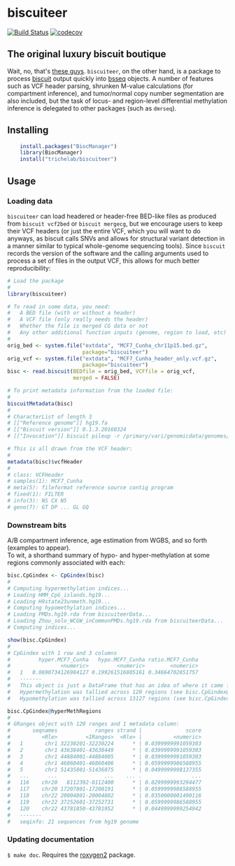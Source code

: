 # biscuiteer

[![Build Status](https://travis-ci.org/ttriche/biscuiteer.png?branch=master)](https://travis-ci.org/ttriche/biscuiteer)  [![codecov](https://codecov.io/gh/ttriche/biscuiteer/branch/master/graph/badge.svg)](https://codecov.io/gh/ttriche/biscuiteer)

## The original luxury biscuit boutique

Wait, no, that's [these guys](https://www.biscuiteers.com/). ```biscuiteer```, on the other hand, is a package to process [biscuit](https://github.com/zwdzwd/biscuit) output quickly into [bsseq](https://bioconductor.org/packages/bsseq) objects. A number of features such as VCF header parsing, shrunken M-value calculations (for compartment inference), and tumor/normal copy number segmentation are also included, but the task of locus- and region-level differential methylation inference is delegated to other packages (such as ```dmrseq```).

## Installing

```R
    install.packages("BiocManager")
    library(BiocManager)
    install("trichelab/biscuiteer")
```

## Usage

### Loading data 

```biscuiteer``` can load headered or header-free BED-like files as produced from ```biscuit vcf2bed``` or ```biscuit mergecg```, but we encourage users to keep their VCF headers (or just the entire VCF, which you will want to do anyways, as biscuit calls SNVs and allows for structural variant detection in a manner similar to typical whole-genome sequencing tools).  Since ```biscuit``` records the version of the software and the calling arguments used to process a set of files in the output VCF, this allows for much better reproducibility:

```R
# Load the package
#
library(biscuiteer)

# To read in some data, you need:
#   A BED file (with or without a header)
#   A VCF file (only really needs the header)
#   Whether the file is merged CG data or not
#   Any other additional function inputs (genome, region to load, etc)
#
orig_bed <- system.file("extdata", "MCF7_Cunha_chr11p15.bed.gz",
                        package="biscuiteer")
orig_vcf <- system.file("extdata", "MCF7_Cunha_header_only.vcf.gz",
                        package="biscuiteer")
bisc <- read.biscuit(BEDfile = orig_bed, VCFfile = orig_vcf,
                     merged = FALSE)

# To print metadata information from the loaded file:
#
biscuitMetadata(bisc)
#
# CharacterList of length 3
# [["Reference genome"]] hg19.fa
# [["Biscuit version"]] 0.1.3.20160324
# [["Invocation"]] biscuit pileup -r /primary/vari/genomicdata/genomes/hg19/hg1...

# This is all drawn from the VCF header:
#
metadata(bisc)$vcfHeader
#
# class: VCFHeader 
# samples(1): MCF7_Cunha
# meta(5): fileformat reference source contig program
# fixed(1): FILTER
# info(3): NS CX N5
# geno(7): GT DP ... GL GQ
```

### Downstream bits 

A/B compartment inference, age estimation from WGBS,  and so forth (examples to appear).    
To wit, a shorthand summary of hypo- and hyper-methylation at some regions commonly associated with each:

```R
bisc.CpGindex <- CpGindex(bisc)
#
# Computing hypermethylation indices...
# Loading HMM_CpG_islands.hg19...
# Loading H9state23unmeth.hg19...
# Computing hypomethylation indices...
# Loading PMDs.hg19.rda from biscuiteerData...
# Loading Zhou_solo_WCGW_inCommonPMDs.hg19.rda from biscuiteerData...
# Computing indices...

show(bisc.CpGindex)
#
# CpGindex with 1 row and 3 columns
#         hyper.MCF7_Cunha   hypo.MCF7_Cunha ratio.MCF7_Cunha
#                <numeric>         <numeric>        <numeric>
#   1   0.0690734126984127 0.199261516805161 0.34664702851757
#   -------
#   This object is just a DataFrame that has an idea of where it came from:
#   Hypermethylation was tallied across 120 regions (see bisc.CpGindex@hyperMethRegions). 
#   Hypomethylation was tallied across 13127 regions (see bisc.CpGindex@hypoMethRegions). 

bisc.CpGindex@hyperMethRegions
#
# GRanges object with 120 ranges and 1 metadata column:
#       seqnames            ranges strand |              score
#          <Rle>         <IRanges>  <Rle> |          <numeric>
#   1       chr1 32230201-32230224      * | 0.0399999991059303
#   2       chr1 43638401-43638449      * | 0.0399999991059303
#   3       chr1 44884001-44884005      * | 0.0399999991059303
#   4       chr1 46860401-46860406      * | 0.0599999986588955
#   5       chr1 51435801-51436075      * | 0.0499999998137355
#   ...      ...               ...    ... .                ...
#   116    chr20   8112392-8112400      * | 0.0299999993294477
#   117    chr20 17207801-17208191      * | 0.0599999986588955
#   118    chr22 20004801-20004802      * | 0.0350000001490116
#   119    chr22 37252601-37252731      * | 0.0599999986588955
#   120    chr22 43781850-43781952      * | 0.0449999999254942
#   -------
#   seqinfo: 21 sequences from hg19 genome
```

### Updating documentation

`$ make doc`. Requires the [roxygen2](https://github.com/klutometis/roxygen) package.

